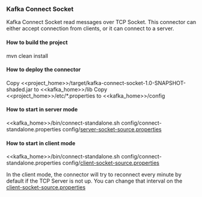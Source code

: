 ### Kafka Connect Socket 

Kafka Connect Socket read messages over TCP Socket. This connector can either accept connection from clients, or it can connect to a server. 

#### How to build the project
mvn clean install 

#### How to deploy the connector 

Copy <<project_home>>/target/kafka-connect-socket-1.0-SNAPSHOT-shaded.jar to <<kafka_home>>/lib
Copy <<project_home>>/etc/*.properties to <<kafka_home>>/config

#### How to start in server mode

<<kafka_home>>/bin/connect-standalone.sh config/connect-standalone.properties config/[server-socket-source.properties](https://github.com/sanjuthomas/kafka-connect-socket/blob/master/etc/server-socket-source.properties)

#### How to start in client mode

<<kafka_home>>/bin/connect-standalone.sh config/connect-standalone.properties config/[client-socket-source.properties](https://github.com/sanjuthomas/kafka-connect-socket/blob/master/etc/client-socket-source.properties)

In the client mode, the connector will try to reconnect every minute by default if the TCP Server is not up. You can change that interval on the [client-socket-source.properties](https://github.com/sanjuthomas/kafka-connect-socket/blob/master/etc/client-socket-source.properties)

